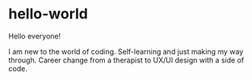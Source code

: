 # hello-world

Hello everyone!

I am new to the world of coding. Self-learning and just making my way through.
Career change from a therapist to UX/UI design with a side of code.
